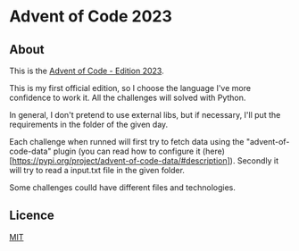 # Advent of Code 2023

## About
This is the [Advent of Code - Edition 2023](https://adventofcode.com/2023).

This is my first official edition, so I choose the language I've more confidence to work it. All the challenges will solved with Python.

In general, I don't pretend to use external libs, but if necessary, I'll put the requirements in the folder of the given day.

Each challenge when runned will first try to fetch data using the "advent-of-code-data" plugin (you can read how to configure it (here)[https://pypi.org/project/advent-of-code-data/#description]). Secondly it will try to read a input.txt file in the given folder.

Some challenges coulld have different files and technologies.

## Licence
[MIT](https://choosealicense.com/licenses/mit/)



